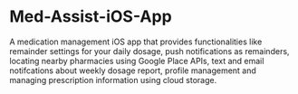 # Med-Assist-iOS-App
A medication management iOS app that provides functionalities like remainder settings for your daily dosage, push notifications as remainders, locating nearby pharmacies using Google Place APIs, text and email notifcations about weekly dosage report, profile management and managing prescription information using cloud storage.
